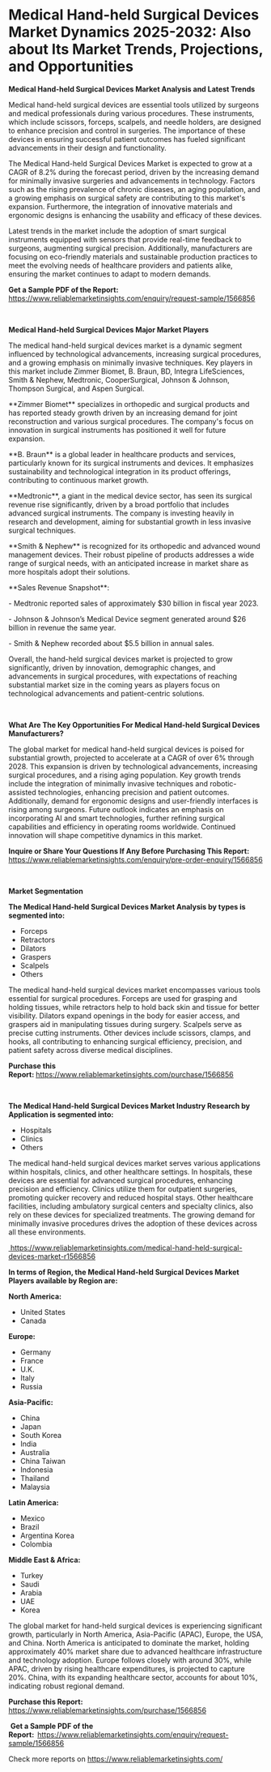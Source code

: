 <p><h1>Medical Hand-held Surgical Devices Market Dynamics 2025-2032: Also about Its Market Trends, Projections, and Opportunities</h1></p><p><strong>Medical Hand-held Surgical Devices Market Analysis and Latest Trends</strong></p>
<p><p>Medical hand-held surgical devices are essential tools utilized by surgeons and medical professionals during various procedures. These instruments, which include scissors, forceps, scalpels, and needle holders, are designed to enhance precision and control in surgeries. The importance of these devices in ensuring successful patient outcomes has fueled significant advancements in their design and functionality.</p><p>The Medical Hand-held Surgical Devices Market is expected to grow at a CAGR of 8.2% during the forecast period, driven by the increasing demand for minimally invasive surgeries and advancements in technology. Factors such as the rising prevalence of chronic diseases, an aging population, and a growing emphasis on surgical safety are contributing to this market's expansion. Furthermore, the integration of innovative materials and ergonomic designs is enhancing the usability and efficacy of these devices.</p><p>Latest trends in the market include the adoption of smart surgical instruments equipped with sensors that provide real-time feedback to surgeons, augmenting surgical precision. Additionally, manufacturers are focusing on eco-friendly materials and sustainable production practices to meet the evolving needs of healthcare providers and patients alike, ensuring the market continues to adapt to modern demands.</p></p>
<p><strong>Get a Sample PDF of the Report:&nbsp;</strong> <a href="https://www.reliablemarketinsights.com/enquiry/request-sample/1566856?utm_campaign=3196&utm_medium=2&utm_source=Github&utm_content=ia&utm_term=22032025&utm_id=medical-hand-held-surgical-devices">https://www.reliablemarketinsights.com/enquiry/request-sample/1566856</a></p>
<p>&nbsp;</p>
<p><strong>Medical Hand-held Surgical Devices Major Market Players</strong></p>
<p><p>The medical hand-held surgical devices market is a dynamic segment influenced by technological advancements, increasing surgical procedures, and a growing emphasis on minimally invasive techniques. Key players in this market include Zimmer Biomet, B. Braun, BD, Integra LifeSciences, Smith & Nephew, Medtronic, CooperSurgical, Johnson & Johnson, Thompson Surgical, and Aspen Surgical.</p><p>**Zimmer Biomet** specializes in orthopedic and surgical products and has reported steady growth driven by an increasing demand for joint reconstruction and various surgical procedures. The company's focus on innovation in surgical instruments has positioned it well for future expansion.</p><p>**B. Braun** is a global leader in healthcare products and services, particularly known for its surgical instruments and devices. It emphasizes sustainability and technological integration in its product offerings, contributing to continuous market growth.</p><p>**Medtronic**, a giant in the medical device sector, has seen its surgical revenue rise significantly, driven by a broad portfolio that includes advanced surgical instruments. The company is investing heavily in research and development, aiming for substantial growth in less invasive surgical techniques.</p><p>**Smith & Nephew** is recognized for its orthopedic and advanced wound management devices. Their robust pipeline of products addresses a wide range of surgical needs, with an anticipated increase in market share as more hospitals adopt their solutions.</p><p>**Sales Revenue Snapshot**:</p><p>- Medtronic reported sales of approximately $30 billion in fiscal year 2023.</p><p>- Johnson & Johnson’s Medical Device segment generated around $26 billion in revenue the same year.</p><p>- Smith & Nephew recorded about $5.5 billion in annual sales.</p><p>Overall, the hand-held surgical devices market is projected to grow significantly, driven by innovation, demographic changes, and advancements in surgical procedures, with expectations of reaching substantial market size in the coming years as players focus on technological advancements and patient-centric solutions.</p></p>
<p>&nbsp;</p>
<p><strong>What Are The Key Opportunities For Medical Hand-held Surgical Devices Manufacturers?</strong></p>
<p><p>The global market for medical hand-held surgical devices is poised for substantial growth, projected to accelerate at a CAGR of over 6% through 2028. This expansion is driven by technological advancements, increasing surgical procedures, and a rising aging population. Key growth trends include the integration of minimally invasive techniques and robotic-assisted technologies, enhancing precision and patient outcomes. Additionally, demand for ergonomic designs and user-friendly interfaces is rising among surgeons. Future outlook indicates an emphasis on incorporating AI and smart technologies, further refining surgical capabilities and efficiency in operating rooms worldwide. Continued innovation will shape competitive dynamics in this market.</p></p>
<p><strong>Inquire or Share Your Questions If Any Before Purchasing This Report:</strong> <a href="https://www.reliablemarketinsights.com/enquiry/pre-order-enquiry/1566856?utm_campaign=3196&utm_medium=2&utm_source=Github&utm_content=ia&utm_term=22032025&utm_id=medical-hand-held-surgical-devices">https://www.reliablemarketinsights.com/enquiry/pre-order-enquiry/1566856</a></p>
<p>&nbsp;</p>
<p><strong>Market Segmentation</strong></p>
<p><strong>The Medical Hand-held Surgical Devices Market Analysis by types is segmented into:</strong></p>
<p><ul><li>Forceps</li><li>Retractors</li><li>Dilators</li><li>Graspers</li><li>Scalpels</li><li>Others</li></ul></p>
<p><p>The medical hand-held surgical devices market encompasses various tools essential for surgical procedures. Forceps are used for grasping and holding tissues, while retractors help to hold back skin and tissue for better visibility. Dilators expand openings in the body for easier access, and graspers aid in manipulating tissues during surgery. Scalpels serve as precise cutting instruments. Other devices include scissors, clamps, and hooks, all contributing to enhancing surgical efficiency, precision, and patient safety across diverse medical disciplines.</p></p>
<p><strong>Purchase this Report:&nbsp;</strong><a href="https://www.reliablemarketinsights.com/purchase/1566856?utm_campaign=3196&utm_medium=2&utm_source=Github&utm_content=ia&utm_term=22032025&utm_id=medical-hand-held-surgical-devices">https://www.reliablemarketinsights.com/purchase/1566856</a></p>
<p>&nbsp;</p>
<p><strong>The Medical Hand-held Surgical Devices Market Industry Research by Application is segmented into:</strong></p>
<p><ul><li>Hospitals</li><li>Clinics</li><li>Others</li></ul></p>
<p><p>The medical hand-held surgical devices market serves various applications within hospitals, clinics, and other healthcare settings. In hospitals, these devices are essential for advanced surgical procedures, enhancing precision and efficiency. Clinics utilize them for outpatient surgeries, promoting quicker recovery and reduced hospital stays. Other healthcare facilities, including ambulatory surgical centers and specialty clinics, also rely on these devices for specialized treatments. The growing demand for minimally invasive procedures drives the adoption of these devices across all these environments.</p></p>
<p><a href="https://www.reliablemarketinsights.com/medical-hand-held-surgical-devices-market-r1566856?utm_campaign=3196&utm_medium=2&utm_source=Github&utm_content=ia&utm_term=22032025&utm_id=medical-hand-held-surgical-devices">&nbsp;https://www.reliablemarketinsights.com/medical-hand-held-surgical-devices-market-r1566856</a></p>
<p><strong>In terms of Region, the Medical Hand-held Surgical Devices Market Players available by Region are:</strong></p>
<p>
    <p> <strong> North America: </strong>
        <ul>
            <li>United States</li>
            <li>Canada</li>
        </ul>
        </p> 
    <p> <strong> Europe: </strong>
        <ul>
            <li>Germany</li>
            <li>France</li>
            <li>U.K.</li>
            <li>Italy</li>
            <li>Russia</li>
        </ul>
        </p> 
    <p> <strong> Asia-Pacific: </strong>
        <ul>
            <li>China</li>
            <li>Japan</li>
            <li>South Korea</li>
            <li>India</li>
            <li>Australia</li>
            <li>China Taiwan</li>
            <li>Indonesia</li>
            <li>Thailand</li>
            <li>Malaysia</li>
        </ul>
        </p> 
    <p> <strong> Latin America: </strong>
        <ul>
            <li>Mexico</li>
            <li>Brazil</li>
            <li>Argentina Korea</li>
            <li>Colombia</li>
        </ul>
        </p> 
    <p> <strong> Middle East & Africa: </strong>
        <ul>
            <li>Turkey</li>
            <li>Saudi</li>
            <li>Arabia</li>
            <li>UAE</li>
            <li>Korea</li>
        </ul>
    </p>
    </p>
<p><p>The global market for hand-held surgical devices is experiencing significant growth, particularly in North America, Asia-Pacific (APAC), Europe, the USA, and China. North America is anticipated to dominate the market, holding approximately 40% market share due to advanced healthcare infrastructure and technology adoption. Europe follows closely with around 30%, while APAC, driven by rising healthcare expenditures, is projected to capture 20%. China, with its expanding healthcare sector, accounts for about 10%, indicating robust regional demand.</p></p>
<p><strong>Purchase this Report: </strong><a href="https://www.reliablemarketinsights.com/purchase/1566856?utm_campaign=3196&utm_medium=2&utm_source=Github&utm_content=ia&utm_term=22032025&utm_id=medical-hand-held-surgical-devices">https://www.reliablemarketinsights.com/purchase/1566856</a></p>
<p>&nbsp;<strong>Get a Sample PDF of the Report:&nbsp;&nbsp;</strong><a href="https://www.reliablemarketinsights.com/enquiry/request-sample/1566856?utm_campaign=3196&utm_medium=2&utm_source=Github&utm_content=ia&utm_term=22032025&utm_id=medical-hand-held-surgical-devices">https://www.reliablemarketinsights.com/enquiry/request-sample/1566856</a></p>
<p><strong></strong></p>
<p>Check more reports on <a href="https://www.reliablemarketinsights.com/?utm_campaign=3196&utm_medium=2&utm_source=Github&utm_content=ia&utm_term=22032025&utm_id=medical-hand-held-surgical-devices">https://www.reliablemarketinsights.com/</a></p>